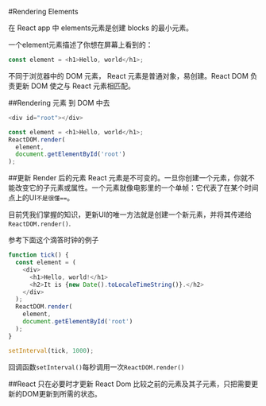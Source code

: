 #Rendering Elements

在 React app 中 elements元素是创建 blocks 的最小元素。

一个element元素描述了你想在屏幕上看到的：
```javascript
const element = <h1>Hello, world</h1>;
```

不同于浏览器中的 DOM 元素， React 元素是普通对象，易创建。React DOM 负责更新 DOM 使之与 React 元素相匹配。


##Rendering 元素  到 DOM 中去
```javascript
<div id="root"></div>

const element = <h1>Hello, world</h1>;
ReactDOM.render(
  element,
  document.getElementById('root')
);
```
##更新 Render 后的元素
React 元素是不可变的。一旦你创建一个元素，你就不能改变它的子元素或属性。一个元素就像电影里的一个单帧：它代表了在某个时间点上的UI`不是很懂==`。

目前凭我们掌握的知识，更新UI的唯一方法就是创建一个新元素，并将其传递给 `ReactDOM.render()`.

参考下面这个滴答时钟的例子

```javascript
function tick() {
  const element = (
    <div>
      <h1>Hello, world!</h1>
      <h2>It is {new Date().toLocaleTimeString()}.</h2>
    </div>
  );
  ReactDOM.render(
    element,
    document.getElementById('root')
  );
}

setInterval(tick, 1000);
```
回调函数`setInterval()`每秒调用一次`ReactDOM.render()`

##React 只在必要时才更新
React Dom 比较之前的元素及其子元素，只把需要更新的DOM更新到所需的状态。
